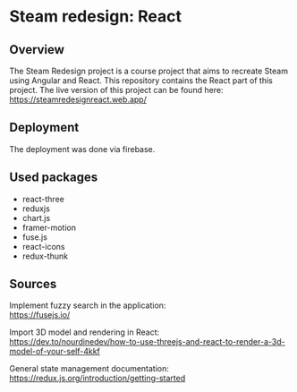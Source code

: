 # Steam redesign: React

## Overview

The Steam Redesign project is a course project that aims to recreate Steam using Angular and React. This repository contains the React part of this project.
The live version of this project can be found here:
https://steamredesignreact.web.app/

## Deployment
The deployment was done via firebase.

## Used packages
* react-three
* reduxjs
* chart.js
* framer-motion
* fuse.js
* react-icons
* redux-thunk

## Sources

Implement fuzzy search in the application: <br>
https://fusejs.io/

Import 3D model and rendering in React: <br>
https://dev.to/nourdinedev/how-to-use-threejs-and-react-to-render-a-3d-model-of-your-self-4kkf

General state management documentation: <br>
https://redux.js.org/introduction/getting-started

